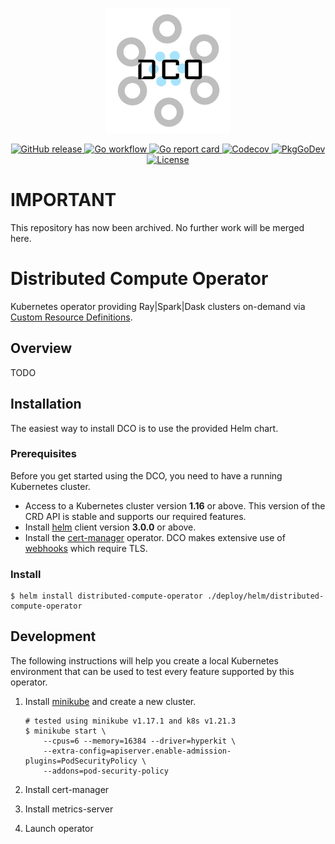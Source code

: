 <p align="center">
  <img src="docs/img/logo.png" alt="Logo" />
</p>
<p align="center">
  <a href="https://github.com/dominodatalab/distributed-compute-operator/releases">
    <img src="https://img.shields.io/github/v/release/dominodatalab/distributed-compute-operator?include_prereleases&sort=semver" alt="GitHub release" />
  </a>
  <a href="https://github.com/dominodatalab/distributed-compute-operator/actions?query=workflow%3AGo">
    <img src="https://github.com/dominodatalab/distributed-compute-operator/workflows/Go/badge.svg" alt="Go workflow" />
  </a>
  <a href="https://goreportcard.com/report/github.com/dominodatalab/distributed-compute-operator">
    <img src="https://goreportcard.com/badge/github.com/dominodatalab/distributed-compute-operator" alt="Go report card" />
  </a>
  <a href="https://codecov.io/gh/dominodatalab/distributed-compute-operator">
    <img src="https://codecov.io/gh/dominodatalab/distributed-compute-operator/branch/main/graph/badge.svg?token=RY8FO9ITU6" alt="Codecov" />
  </a>
  <a href="https://pkg.go.dev/mod/github.com/dominodatalab/distributed-compute-operator">
    <img src="https://pkg.go.dev/badge/mod/github.com/dominodatalab/distributed-compute-operator" alt="PkgGoDev" />
  </a>
  <a href="LICENSE">
    <img src="https://img.shields.io/github/license/dominodatalab/distributed-compute-operator?color=informational" alt="License" />
  </a>
</p>

# IMPORTANT

This repository has now been archived.  No further work will be merged here.

# Distributed Compute Operator

Kubernetes operator providing Ray|Spark|Dask clusters on-demand via [Custom Resource Definitions][custom resources].

## Overview

TODO

## Installation

The easiest way to install DCO is to use the provided Helm chart.

### Prerequisites

Before you get started using the DCO, you need to have a running Kubernetes cluster.

- Access to a Kubernetes cluster version **1.16** or above. This version of the
  CRD API is stable and supports our required features.
- Install [helm] client version **3.0.0** or above.
- Install the [cert-manager] operator. DCO makes extensive use of [webhooks]
  which require TLS.

### Install

```shell
$ helm install distributed-compute-operator ./deploy/helm/distributed-compute-operator
```

## Development

The following instructions will help you create a local Kubernetes environment
that can be used to test every feature supported by this operator.

1. Install [minikube] and create a new cluster.

    ```shell
    # tested using minikube v1.17.1 and k8s v1.21.3
    $ minikube start \
        --cpus=6 --memory=16384 --driver=hyperkit \
        --extra-config=apiserver.enable-admission-plugins=PodSecurityPolicy \
        --addons=pod-security-policy
    ```

1. Install cert-manager
1. Install metrics-server
1. Launch operator

[custom resources]: https://kubernetes.io/docs/concepts/extend-kubernetes/api-extension/custom-resources/
[helm]: https://helm.sh/docs/intro/install/
[cert-manager]: https://cert-manager.io/docs/
[webhooks]: https://kubernetes.io/docs/reference/access-authn-authz/extensible-admission-controllers/
[minikube]: https://minikube.sigs.k8s.io/docs/
